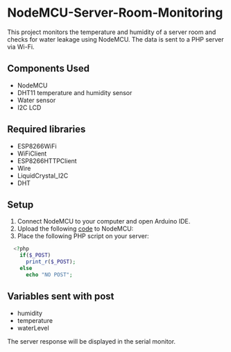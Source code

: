 # NodeMCU-Server-Room-Monitoring
This project monitors the temperature and humidity of a server room and checks for water leakage using NodeMCU. The data is sent to a PHP server via Wi-Fi.

## Components Used
- NodeMCU
- DHT11 temperature and humidity sensor
- Water sensor
- I2C LCD

## Required libraries
- ESP8266WiFi
- WiFiClient
- ESP8266HTTPClient
- Wire
- LiquidCrystal_I2C
- DHT

## Setup

1. Connect NodeMCU to your computer and open Arduino IDE.
2. Upload the following [code](nodemcu.ino) to NodeMCU:
3. Place the following PHP script on your server:
```PHP
  <?php
    if($_POST)
      print_r($_POST);
    else
      echo "NO POST";
```

## Variables sent with post
- humidity
- temperature
- waterLevel

The server response will be displayed in the serial monitor.
